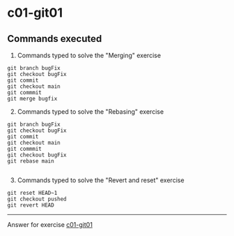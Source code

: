 # c01-git01

## Commands executed

1. Commands typed to solve the "Merging" exercise
```
git branch bugFix
git checkout bugFix
git commit
git checkout main
git commmit
git merge bugfix
```

2. Commands typed to solve the "Rebasing" exercise
```
git branch bugFix
git checkout bugFix
git commit
git checkout main
git commmit
git checkout bugFix
git rebase main


```

3. Commands typed to solve the "Revert and reset" exercise
```
git reset HEAD~1
git checkout pushed
git revert HEAD

```
***
Answer for exercise [c01-git01](https://github.com/devopsacademyau/academy/blob/c54d252bda58575e9dc9f92718237bed58aae772/classes/01class/exercises/c01-git01/README.md)